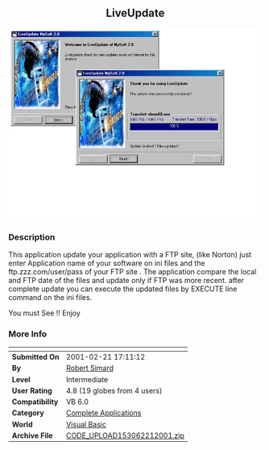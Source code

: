﻿<div align="center">

## LiveUpdate

<img src="PIC2001221173348465.jpg">
</div>

### Description

This application update your application with a FTP site, (like Norton) just enter Application name of your software on ini files and the ftp.zzz.com/user/pass of your FTP site . The application compare the local and FTP date of the files and update only if FTP was more recent. after complete update you can execute the updated files by EXECUTE line command on the ini files.

You must See !!  Enjoy
 
### More Info
 


<span>             |<span>
---                |---
**Submitted On**   |2001-02-21 17:11:12
**By**             |[Robert Simard](https://github.com/Planet-Source-Code/PSCIndex/blob/master/ByAuthor/robert-simard.md)
**Level**          |Intermediate
**User Rating**    |4.8 (19 globes from 4 users)
**Compatibility**  |VB 6\.0
**Category**       |[Complete Applications](https://github.com/Planet-Source-Code/PSCIndex/blob/master/ByCategory/complete-applications__1-27.md)
**World**          |[Visual Basic](https://github.com/Planet-Source-Code/PSCIndex/blob/master/ByWorld/visual-basic.md)
**Archive File**   |[CODE\_UPLOAD153062212001\.zip](https://github.com/Planet-Source-Code/robert-simard-liveupdate__1-21224/archive/master.zip)









